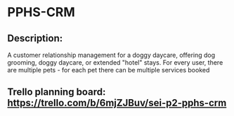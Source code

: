 # PPHS-CRM
## Description:
A customer relationship management for a doggy daycare, offering dog grooming, doggy daycare, or extended "hotel" stays. For every user, there are multiple pets - for each pet there can be multiple services booked

## Trello planning board: https://trello.com/b/6mjZJBuv/sei-p2-pphs-crm
